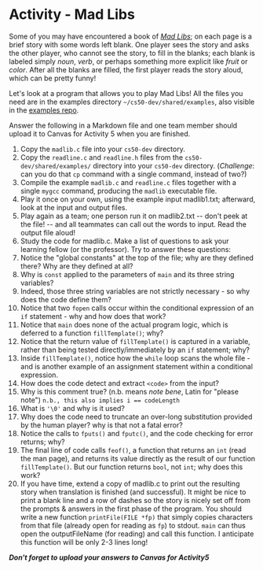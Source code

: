 # Activity - Mad Libs

Some of you may have encountered a book of [*Mad Libs*](https://www.madlibs.com); on each page is a brief story with some words left blank.
One player sees the story and asks the other player, who cannot see the story, to fill in the blanks; each blank is labeled simply *noun*, *verb*, or perhaps something more explicit like *fruit* or *color*.
After all the blanks are filled, the first player reads the story aloud, which can be pretty funny!

Let's look at a program that allows you to play Mad Libs!
All the files you need are in the examples directory `~/cs50-dev/shared/examples`,
also visible in the [examples repo](https://github.com/CS50DartmouthFA25/examples).

Answer the following in a Markdown file and one team member should upload it to Canvas for Activity 5 when you are finished.

1. Copy the `madlib.c` file into your `cs50-dev` directory.
1. Copy the `readline.c` and `readline.h` files from the `cs50-dev/shared/examples/` directory into your `cs50-dev` directory. (_Challenge_: can you do that `cp` command with a single command, instead of two?)
1. Compile the example `madlib.c` and `readline.c` files together with a single `mygcc` command, producing the `madlib` executable file.
2. Play it once on your own, using the example input madlib1.txt; afterward, look at the input and output files.
2. Play again as a team; one person run it on madlib2.txt -- don't peek at the file! -- and all teammates can call out the words to input.  Read the output file aloud!
1. Study the code for madlib.c.
  Make a list of questions to ask your learning fellow (or the professor).
  Try to answer these questions:
  1. Notice the "global constants" at the top of the file; why are they defined there? Why are they defined at all?
  1. Why is `const` applied to the parameters of `main` and its three string variables?
  2. Indeed, those three string variables are not strictly necessary - so why does the code define them?
  3. Notice that two `fopen` calls occur within the conditional expression of an `if` statement - why and how does that work?
  4. Notice that `main` does none of the actual program logic, which is deferred to a function `fillTemplate()`; why?
  5. Notice that the return value of `fillTemplate()` is captured in a variable, rather than being tested directly/immediately by an `if` statement; why?
  6. Inside `fillTemplate()`, notice how the `while` loop scans the whole file - and is another example of an assignment statement within a conditional expression.
  7. How does the code detect and extract `<code>` from the input?
  8. Why is this comment true? (n.b. means *note bene*, Latin for "please note") `n.b., this also implies i == codeLength`
  9. What is `'\0'` and why is it used?
  10. Why does the code need to truncate an over-long substitution provided by the human player? why is that not a fatal error?
  11. Notice the calls to `fputs()` and `fputc()`, and the code checking for error returns; why?
  12. The final line of code calls `feof()`, a function that returns an `int` (read the man page), and returns its value directly as the result of our function `fillTemplate()`.  But our function returns `bool`, not `int`; why does this work?
1. If you have time, extend a copy of madlib.c to print out the resulting story when translation is finished (and successful).
  It might be nice to print a blank line and a row of dashes so the story is nicely set off from the prompts & answers in the first phase of the program.
  You should write a new function `printFile(FILE *fp)` that simply copies characters from that file (already open for reading as `fp`) to stdout.
  `main` can thus open the outputFileName (for reading) and call this function.
  I anticipate this function will be only 2-3 lines long!
  
  ***Don't forget to upload your answers to Canvas for Activity5***
